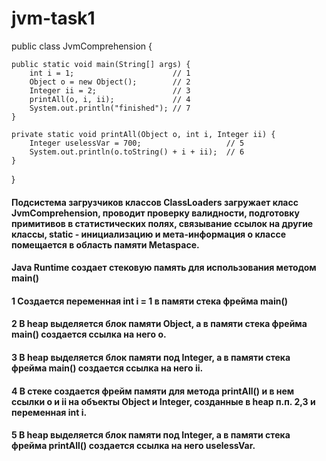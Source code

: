 # jvm-task1

public class JvmComprehension {

    public static void main(String[] args) {
        int i = 1;                      // 1
        Object o = new Object();        // 2
        Integer ii = 2;                 // 3
        printAll(o, i, ii);             // 4
        System.out.println("finished"); // 7
    }

    private static void printAll(Object o, int i, Integer ii) {
        Integer uselessVar = 700;                   // 5
        System.out.println(o.toString() + i + ii);  // 6
    }
}

#### Подсистема загрузчиков классов ClassLoaders загружает класс JvmComprehension, проводит проверку валидности, подготовку примитивов в статистических полях, связывание ссылок на другие классы, static - инициализацию и мета-информация о классе помещается в область памяти Metaspace. 
#### Java Runtime создает стековую память для использования методом main()
#### 1 Создается переменная int i = 1 в памяти стека фрейма main()
#### 2 В heap выделяется блок памяти Object, а в памяти стека фрейма main() создается ссылка на него о.
#### 3 В heap выделяется блок памяти под Integer, а в памяти стека фрейма main() создается ссылка на него ii.
#### 4 В стеке создается фрейм памяти для метода printAll() и в нем ссылки о и ii  на объекты Object и Integer, созданные в heap п.п. 2,3 и переменная int i.
#### 5 В heap выделяется блок памяти под Integer, а в памяти стека фрейма printAll() создается ссылка на него uselessVar.









 
  
  
  
  
 
 
  
  
 
 
  
  
  
 
 
  
 



 
